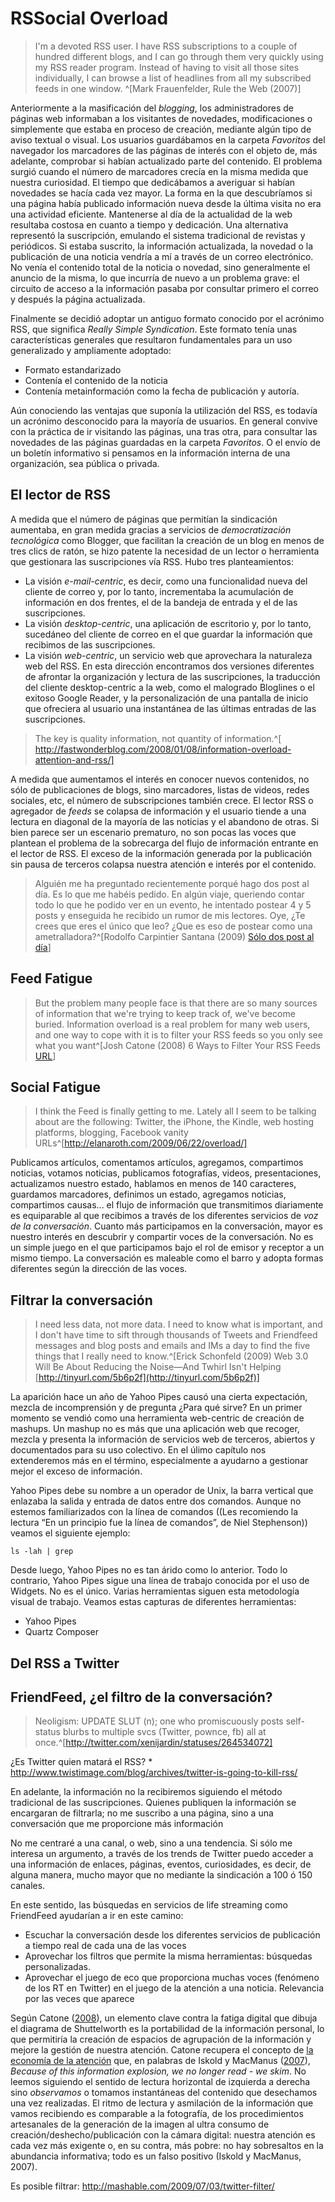 # RSSocial Overload 

>I'm a devoted RSS user. I have RSS subscriptions to a couple of hundred different blogs, and I can go through them very quickly using my RSS reader program. Instead of having to visit all those sites individually, I can browse a list of headlines from all my subscribed feeds in one window. ^[Mark Frauenfelder, Rule the Web (2007)]

Anteriormente a la masificación del *blogging*, los administradores de páginas web informaban a los visitantes de novedades, modificaciones o simplemente que estaba en proceso de creación, mediante algún tipo de aviso textual o visual. Los usuarios guardábamos en la carpeta *Favoritos* del navegador los marcadores de las páginas de interés con el objeto de, más adelante, comprobar si habían actualizado parte del contenido. El problema surgió cuando el número de marcadores crecía en la misma medida que nuestra curiosidad. El tiempo que dedicábamos a averiguar si habían novedades se hacía cada vez mayor. La forma en la que descubríamos si una página había publicado información nueva desde la última visita no era una actividad eficiente. Mantenerse al día de la actualidad de la web resultaba costosa en cuanto a tiempo y dedicación. Una alternativa representó la suscripción, emulando el sistema tradicional de revistas y periódicos. Si estaba suscrito, la información actualizada, la novedad o la publicación de una noticia vendría a mí a través de un correo electrónico. No venía el contenido total de la noticia o novedad, sino generalmente el anuncio de la misma, lo que incurría de nuevo a un problema grave: el circuito de acceso a la información pasaba por consultar primero el correo y después la página actualizada.  
 
Finalmente se decidió adoptar un antiguo formato conocido por el acrónimo RSS, que significa *Really Simple Syndication*. Este formato tenía unas características generales que resultaron fundamentales para un uso generalizado y ampliamente adoptado:

  * Formato estandarizado
  * Contenía el contenido de la noticia
  * Contenía metainformación como la fecha de publicación y autoría.

Aún conociendo las ventajas que suponía la utilización del RSS, es todavía un acrónimo desconocido para la mayoría de usuarios. En general convive con la práctica de ir visitando las páginas, una tras otra, para consultar las novedades de las páginas guardadas en la carpeta *Favoritos*. O el envío de un boletín informativo si pensamos en la información interna de una organización, sea pública o privada.

## El lector de RSS 

A medida que el número de páginas que permitían la sindicación aumentaba, en gran medida gracias a servicios de *democratización tecnológica* como Blogger, que facilitan la creación de un blog en menos de tres clics de ratón, se hizo patente la necesidad de un lector o herramienta que gestionara las suscripciones vía RSS. Hubo tres planteamientos:
  
* La visión _e-mail-centric_, es decir, como una funcionalidad nueva del cliente de correo y, por lo tanto, incrementaba la acumulación de información en dos frentes, el de la bandeja de entrada y el de las suscripciones.
* La visión _desktop-centric_, una aplicación de escritorio y, por lo tanto, sucedáneo del cliente de correo en el que guardar la información que recibimos de las suscripciones.
* La visión _web-centric_, un servicio web que aprovechara la naturaleza web del RSS. En esta dirección encontramos dos versiones diferentes de afrontar la organización y lectura de las suscripciones, la traducción del cliente desktop-centric a la web, como el malogrado Bloglines o el exitoso Google Reader, y la personalización de una pantalla de inicio que ofreciera al usuario una instantánea de las últimas entradas de las suscripciones.

>The key is quality information, not quantity of information.^[ http://fastwonderblog.com/2008/01/08/information-overload-attention-and-rss/]

A medida que aumentamos el interés en conocer nuevos contenidos, no sólo de publicaciones de blogs, sino marcadores, listas de videos, redes sociales, etc, el número de subscripciones también crece. El lector RSS o agregador de *feeds* se colapsa de información y el usuario tiende a una lectura en diagonal de la mayoría de las noticias y el abandono de otras.
Si bien parece ser un escenario prematuro, no son pocas las voces que plantean el problema de la sobrecarga del flujo de información entrante en el lector de RSS. El exceso de la información generada por la publicación sin pausa de terceros colapsa nuestra atención e interés por el contenido.

>Alguién me ha preguntado recientemente porqué hago dos post al día. Es lo que me habéis pedido. En algún viaje, queriendo contar todo lo que he podido ver en un evento, he intentado postear 4 y 5 posts y enseguida he recibido un rumor de mis lectores. Oye, ¿Te crees que eres el único que leo? ¿Que es eso de postear como una ametralladora?^[Rodolfo Carpintier Santana (2009) [Sólo dos post al día](http://rodolfocarpintier.com/post/2009/03/16/solo-dos-post-al-dia)]

## Feed Fatigue

>But the problem many people face is that there are so many sources of information that we're trying to keep track of, we've become buried. Information overload is a real problem for many web users, and one way to cope with it is to filter your RSS feeds so you only see what you want^[Josh Catone  (2008) 6 Ways to Filter Your RSS Feeds [URL](http://www.readwriteweb.com/archives/6_ways_to_filter_your_rss_feeds.php)]



## Social Fatigue

>I think the Feed is finally getting to me. Lately all I seem to be talking about are the following: Twitter, the iPhone, the Kindle, web hosting platforms, blogging, Facebook vanity URLs^[http://elanaroth.com/2009/06/22/overload/]

Publicamos artículos, comentamos artículos, agregamos, compartimos noticias, votamos noticias, publicamos fotografías, videos, presentaciones, actualizamos nuestro estado, hablamos en menos de 140 caracteres, guardamos marcadores, definimos un estado, agregamos noticias, compartimos causas... el flujo de información que transmitimos diariamente es equiparable al que recibimos a través de los diferentes servicios de *voz de la conversación*. Cuanto más participamos en la conversación, mayor es nuestro interés en descubrir y compartir voces de la conversación. No es un simple juego en el que participamos bajo el rol de emisor y receptor a un mismo tiempo. La conversación es maleable como el barro y adopta formas diferentes según la dirección de las voces. 





## Filtrar la conversación

>I need less data, not more data. I need to know what is important, and I don't have time to sift through thousands of Tweets and Friendfeed messages and blog posts and emails and IMs a day to find the five things that I really need to know.^[Erick Schonfeld (2009) Web 3.0 Will Be About Reducing the Noise—And Twhirl Isn't Helping [http://tinyurl.com/5b6p2f](http://tinyurl.com/5b6p2f)]

La aparición hace un año de Yahoo Pipes causó una cierta expectación, mezcla de incomprensión y de pregunta ¿Para qué sirve? En un primer momento se vendió como una herramienta web-centric de creación de mashups. Un mashup no es más que una aplicación web que recoger, mezcla y presenta la información de  servicios web de terceros, abiertos y documentados para su uso colectivo. En el úlimo capítulo nos extenderemos más en el término, especialmente a ayudarno a gestionar mejor el exceso de información.

Yahoo Pipes debe su nombre a un operador de Unix, la barra vertical que enlazaba la salida y entrada de datos entre dos comandos. Aunque no estemos familiarizados con la línea de comandos ((Les recomiendo la lectura “En un principio fue la línea de comandos”, de Niel Stephenson)) veamos el siguiente ejemplo:

	ls -lah | grep 

Desde luego, Yahoo Pipes no es tan árido como lo anterior. Todo lo contrario, Yahoo Pipes sigue una línea de trabajo conocida por el uso de Widgets. No es el único. Varias herramientas siguen esta metodología visual de trabajo. Veamos estas capturas de diferentes herramientas:

* Yahoo Pipes
* Quartz Composer


## Del RSS a Twitter	



## FriendFeed, ¿el filtro de la conversación?

>Neoligism: UPDATE SLUT (n); one who promiscuously posts self-status blurbs to multiple svcs (Twitter, pownce, fb) all at once.^[http://twitter.com/xenijardin/statuses/264534072]

¿Es Twitter quien matará el RSS? * http://www.twistimage.com/blog/archives/twitter-is-going-to-kill-rss/


En adelante, la información no la recibiremos siguiendo el método tradicional de las suscripciones. Quienes publiquen la información se encargaran de filtrarla; no me suscribo a una página, sino a una conversación que me proporcione más información

No me centraré a una canal, o web, sino a una tendencia. Si sólo me interesa un argumento, a través de los trends de Twitter puedo acceder a una información de enlaces, páginas, eventos, curiosidades, es decir, de alguna manera, mucho mayor que no mediante la sindicación a 100 ó 150 canales. 

En este sentido, las búsquedas en servicios de life streaming como FriendFeed ayudarían a ir en este camino:

* Escuchar la conversación desde los diferentes servicios de publicación a tiempo real de cada una de las voces
* Aprovechar los filtros que permite la misma herramientas: búsquedas personalizadas.
* Aprovechar el juego de eco que proporciona muchas voces (fenómeno de los RT en Twitter) en el juego de la atención a una noticia. Relevancia por las veces que aparece

Según Catone ([2008](http://www.readwriteweb.com/archives/visualizing_social_media_fatigue.php)), un elemento clave contra la fatiga digital que dibuja el diagrama de Shuttelworth es la portabilidad de la información personal, lo que permitiría la creación de espacios de agrupación de la información y mejore la gestión de nuestra atención. Catone recupera el concepto de [la economía de la atención](http://en.wikipedia.org/wiki/Attention_economy) que, en palabras de Iskold y MacManus ([2007](http://www.readwriteweb.com/archives/attention_economy_overview.php)), _Because of this information explosion, we no longer read - we skim_. No leemos siguiendo el sentido de lectura horizontal de izquierda a derecha sino _observamos_ o tomamos instantáneas del contenido que desechamos una vez realizadas. El ritmo de lectura y asmilación de la información que vamos recibiendo es comparable a la fotografía, de los procedimientos artesanales de la generación de la imagen al ultra consumo de creación/deshecho/publicación con la cámara digital: nuestra atención es cada vez más exigente o, en su contra, más pobre: no hay sobresaltos en la abundancia informativa; todo es un falso positivo (Iskold y MacManus, 2007).

<!--

>The point is that we all have difficulty managing information overload and our attention stream; however, we can't let this stop us from exploring new technologies and new ideas. The solution is not to avoid these new tools. Our focus should be on finding ways to better manage this stream of information in a way that increases, not decreases, our productivity.^[http://fastwonderblog.com/2008/01/08/information-overload-attention-and-rss/)]


Yahoo Pipes no es el único servicio orientado a la filtración de la conversación. En cierta manera, el alcance de Yahoo Pipes supera el simple ejercicio de filtrar la saturación de *feeds*. Otras empresas o *startups* ofrecen la oportunidad de rebajar el flujo informativo a través de la personalización de filtros: FeedRinse^[http://www.feedrinse.com/]; sin excesiva complejidad, Feedsifter^[http://feedsifter.com/create.php] permite crear *in situ* el filtro de una fuente mediante palabras clave. 

Es notable remarcar que un servicio como Google Reader, uno de los lectores de *feeds* por parte de los usuarios, no presente un sistema de creación y gestión de filtros. En su lugar, todavía hay que remitir a los *hacks*^[http://thinkwasabi.com/2009/03/13-trucos-exprimir-maximo-google-reader/]. Por otro lado, este filtro lo deja de la mano del servicio Google Alert, el cual, no es precisamente lo mejorcito :-)^[[How to Use the New Google Web Search RSS Feeds](http://www.readwriteweb.com/archives/how_to_use_the_new_google_web_feeds.php)]

>So where is the startup that is going to be my information filter? I am aware of a few companies working on this problem, but I have yet to see one that has solved it in a compelling way. Can someone please do this for me? Please? I need help. We all do.^[Erick Schonfeld (2009) Web 3.0 Will Be About Reducing the Noise—And Twhirl Isn't Helping [URL](http://www.techcrunch.com/2008/04/17/web-30-will-be-about-reducing-the-noise%E2%80%94and-twhirl-isnt-helping/)]

La conversación y http://notifixio.us/ feedsqueezer: feedsqueezer provides sophisticated tools for the management of RSS feeds


>Bringing all of this Web messaging and activity together in one place doesn't really help. It reminds me of a comment ThisNext CEO Gordon Gould made to me earlier this week when he predicted that Web 3.0 will be about reducing the noise.^[Erick Schonfeld (2009) Web 3.0 Will Be About Reducing the Noise—And Twhirl Isn't Helping [URL](http://www.techcrunch.com/2008/04/17/web-30-will-be-about-reducing-the-noise%E2%80%94and-twhirl-isnt-helping/)]

-->
Es posible filtrar: http://mashable.com/2009/07/03/twitter-filter/
